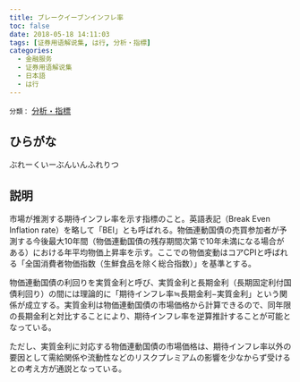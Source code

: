 ```yaml
---
title: ブレークイーブンインフレ率
toc: false
date: 2018-05-18 14:11:03
tags: [证券用语解说集, は行, 分析・指標]
categories:
  - 金融服务
  - 证券用语解说集
  - 日本語
  - は行
---
```


`分類：` [分析・指標](/tags/分析・指標/)

## ひらがな

ぶれーくいーぶんいんふれりつ

## 説明

市場が推測する期待インフレ率を示す指標のこと。英語表記（Break Even Inflation rate）を略して「BEI」とも呼ばれる。物価連動国債の売買参加者が予測する今後最大10年間（物価連動国債の残存期間次第で10年未満になる場合がある）における年平均物価上昇率を示す。ここでの物価変動はコアCPIと呼ばれる「全国消費者物価指数（生鮮食品を除く総合指数）」を基準とする。

物価連動国債の利回りを実質金利と呼び、実質金利と長期金利（長期固定利付国債利回り）の間には理論的に「期待インフレ率≒長期金利−実質金利」という関係が成立する。実質金利は物価連動国債の市場価格から計算できるので、同年限の長期金利と対比することにより、期待インフレ率を逆算推計することが可能となっている。

ただし、実質金利に対応する物価連動国債の市場価格は、期待インフレ率以外の要因として需給関係や流動性などのリスクプレミアムの影響を少なからず受けるとの考え方が通説となっている。
